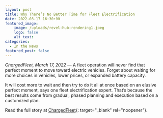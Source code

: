 ```yaml
---
layout: post
title: Why There’s No Better Time for Fleet Electrification
date: 2022-03-17 16:30:00
featured_image:
    image: /uploads/revel-hub-rendering1.jpeg
    logo: false
    alt_text:
categories:
  - In the News
featured_post: false
---
```

*ChargedFleet, March 17, 2022* — A fleet operation will never find that perfect moment to move toward electric vehicles. Forget about waiting for more choices in vehicles, lower prices, or expanded battery capacity.

It will cost more to wait and then try to do it all at once based on an elusive perfect moment, says one fleet electrification expert. That’s because the best results come from gradual, phased planning and execution based on a customized plan.

Read the full story at [ChargedFleet](https://www.chargedfleet.com/10163567/why-theres-no-better-time-for-fleet-electrification){: target="_blank" rel="noopener"}.
